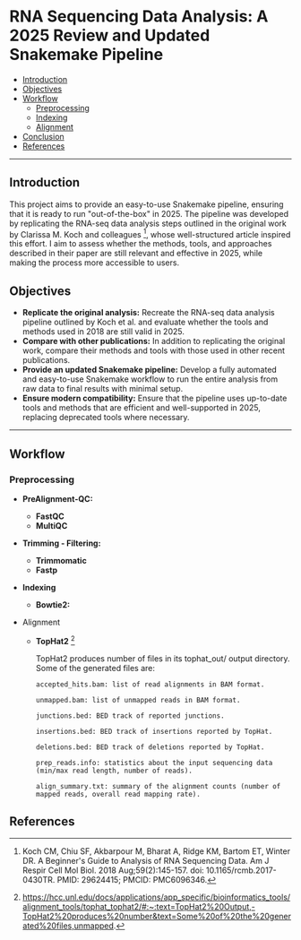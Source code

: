 # RNA Sequencing Data Analysis: A 2025 Review and Updated Snakemake Pipeline

- [Introduction](#introduction)
- [Objectives](#objectives)
- [Workflow](#workflow)
  - [Preprocessing](#Preprocessing)
  - [Indexing](#Indexing)
  - [Alignment](#Alignment)
- [Conclusion](#conclusion)
- [References](#references)
---

## Introduction

This project aims to provide an easy-to-use Snakemake pipeline, ensuring that it is ready to run "out-of-the-box" in 2025. The pipeline was developed by replicating the RNA-seq data analysis steps outlined in the original work by Clarissa M. Koch and colleagues [^1], whose well-structured article inspired this effort. I aim to assess whether the methods, tools, and approaches described in their paper are still relevant and effective in 2025, while making the process more accessible to users.

## Objectives

- **Replicate the original analysis:** Recreate the RNA-seq data analysis pipeline outlined by Koch et al. and evaluate whether the tools and methods used in 2018 are still valid in 2025.
- **Compare with other publications:** In addition to replicating the original work, compare their methods and tools with those used in other recent publications.
- **Provide an updated Snakemake pipeline:** Develop a fully automated and easy-to-use Snakemake workflow to run the entire analysis from raw data to final results with minimal setup.
- **Ensure modern compatibility:** Ensure that the pipeline uses up-to-date tools and methods that are efficient and well-supported in 2025, replacing deprecated tools where necessary.
---
## Workflow

### Preprocessing

  - **PreAlignment-QC:**

    - **FastQC**
    - **MultiQC**
  
  - **Trimming - Filtering:**

    - **Trimmomatic**
    - **Fastp**

  - **Indexing**

    - **Bowtie2:**

  - Alignment

    - **TopHat2** [^2]

      TopHat2 produces number of files in its tophat_out/ output directory. Some of the generated files are:
      ```
      accepted_hits.bam: list of read alignments in BAM format.

      unmapped.bam: list of unmapped reads in BAM format.

      junctions.bed: BED track of reported junctions.

      insertions.bed: BED track of insertions reported by TopHat.

      deletions.bed: BED track of deletions reported by TopHat.

      prep_reads.info: statistics about the input sequencing data (min/max read length, number of reads).

      align_summary.txt: summary of the alignment counts (number of mapped reads, overall read mapping rate).
      ```

## References
[^1]: Koch CM, Chiu SF, Akbarpour M, Bharat A, Ridge KM, Bartom ET, Winter DR. A Beginner's Guide to Analysis of RNA Sequencing Data. Am J Respir Cell Mol Biol. 2018 Aug;59(2):145-157. doi: 10.1165/rcmb.2017-0430TR. PMID: 29624415; PMCID: PMC6096346.
[^2]: https://hcc.unl.edu/docs/applications/app_specific/bioinformatics_tools/alignment_tools/tophat_tophat2/#:~:text=TopHat2%20Output,-TopHat2%20produces%20number&text=Some%20of%20the%20generated%20files,unmapped.
